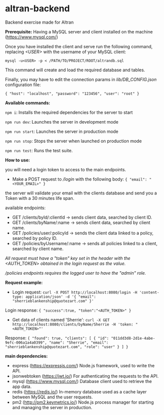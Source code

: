# altran-backend
Backend exercise made for Altran


**Prerequisite:** 
Having a MySQL server and client installed on the machine (https://www.mysql.com/)

Once you have installed the client and serve run the following command, replacing *\<USER\>* with the username of your MySQL client:
  
`mysql -u<USER> -p < /PATH/TO/PROJECT/ROOT/altrandb.sql`

This command will create and load the required database and tables.

Finally, you may have to edit the connection params in *lib/DB_CONFIG.json* configuration file:

`
{
    "host": "localhost",
    "password": "123456",
    "user": "root"
}
`


**Available commands:**

`npm i`: Installs the required dependencies for the server to start

`npm run dev`: Launches the server in development mode

`npm run start`: Launches the server in production mode

`npm run stop`: Stops the server when launched on production mode

`npm run test`: Runs the test suite.


**How to use:**

you will need a login token to access to the main endpoints.

- Make a POST request to */login* with the following body:
`{
  "email": "<YOUR_EMAIL>"
 }`
 
 the server will validate your email with the clients database and send you a Token with a 30 minutes life span.
 
 available endpoints:
 
 - GET /clients/byId/:clientId -> sends client data, searched by client ID.
 - GET /clients/byName/:name -> sends client data, searched by client name.
 - GET /policies/user/:policyId -> sends the client data linked to a policy, searched by policy ID.
 - GET /policies/byUsername/:name -> sends all policies linked to a client, searched by client name.
 
 *All request must have a "token" key set in the header with the <AUTH_TOKEN> obtained in the login request as the value.*
 
 */policies endpoints requires the logged user to have the "admin" role.*


**Request example:**

- Login request:
`curl -X POST http://localhost:8080/login -H 'content-type: application/json' -d '{	"email": "sherrieblankenship@quotezart.com" }'`

Login response: `{
  "success":true,
  "token":"<AUTH_TOKEN>"
}`

- Get data of clients named 'Sherrie':
`curl -X GET http://localhost:8080/clients/byName/Sherrie -H 'token: "<AUTH_TOKEN>"'`

Response: `{
    "found": true,
    "clients": [
        {
            "id": "011dd3d8-2d1e-4abe-9efc-006a1a4a0399",
            "name": "Sherrie",
            "email": "sherrieblankenship@quotezart.com",
            "role": "user"
        }
    ]
}`


**main dependencies:**

- express (https://expressjs.com/) Node.js framework, used to write the API.
- jsonwebtoken (https://jwt.io/) For authenticating the requests to the API.
- mysql (https://www.mysql.com/) Database client used to retrieve the app data.
- redis (https://redis.io/) In-memory database used as a cache layer between MySQL and the user requests.
- pm2 (http://pm2.keymetrics.io/) Node.js process manager for starting and managing the server in production.
